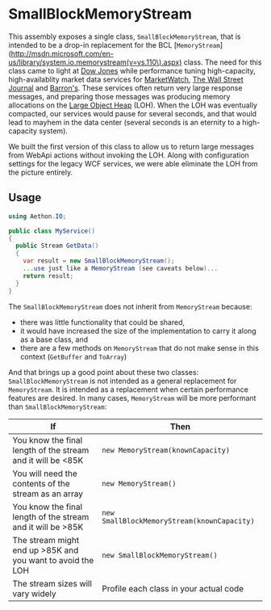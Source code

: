 SmallBlockMemoryStream
======================

This assembly exposes a single class, `SmallBlockMemoryStream`, that is intended to be a drop-in replacement for the BCL [`MemoryStream`](http://msdn.microsoft.com/en-us/library/system.io.memorystream(v=vs.110\).aspx) class. The need for this class came to light at [Dow Jones](http://dowjones.com) while performance tuning high-capacity, high-availablity market data services for [MarketWatch](http://marketwatch.com), [The Wall Street Journal](http://online.wsj.com) and [Barron's](http://online.barrons.com). These services often return very large response messages, and preparing those messages was producing memory allocations on the [Large Object Heap](http://msdn.microsoft.com/en-us/magazine/cc534993.aspx) (LOH). When the LOH was eventually compacted, our services would pause for several seconds, and that would lead to mayhem in the data center (several seconds is an eternity to a high-capacity system).

We built the first version of this class to allow us to return large messages from WebApi actions without invoking the LOH. Along with configuration settings for the legacy WCF services, we were able eliminate the LOH from the picture entirely.

Usage
---

```cs
using Aethon.IO;

public class MyService()
{
  public Stream GetData()
  {
    var result = new SmallBlockMemoryStream();
    ...use just like a MemoryStream (see caveats below)...
    return result;
  }
}
```

The `SmallBlockMemoryStream` does not inherit from `MemoryStream` because:
  - there was little functionality that could be shared,
  - it would have increased the size of the implementation to carry it along as a base class, and
  - there are a few methods on `MemoryStream` that do not make sense in this context (`GetBuffer` and `ToArray`)
  
And that brings up a good point about these two classes: `SmallBlockMemoryStream` is not intended as a general replacement for `MemoryStream`. It is intended as a replacement when certain performance features are desired. In many cases, `MemoryStream` will be more performant than `SmallBlockMemoryStream`:

If|Then
-------------------|-------------------------
You know the final length of the stream and it will be <85K| `new MemoryStream(knownCapacity)`
You will need the contents of the stream as an array | `new MemoryStream()`
You know the final length of the stream and it will be >85K| `new SmallBlockMemoryStream(knownCapacity)`
The stream might end up >85K and you want to avoid the LOH | `new SmallBlockMemoryStream()`
The stream sizes will vary widely | Profile each class in your actual code


